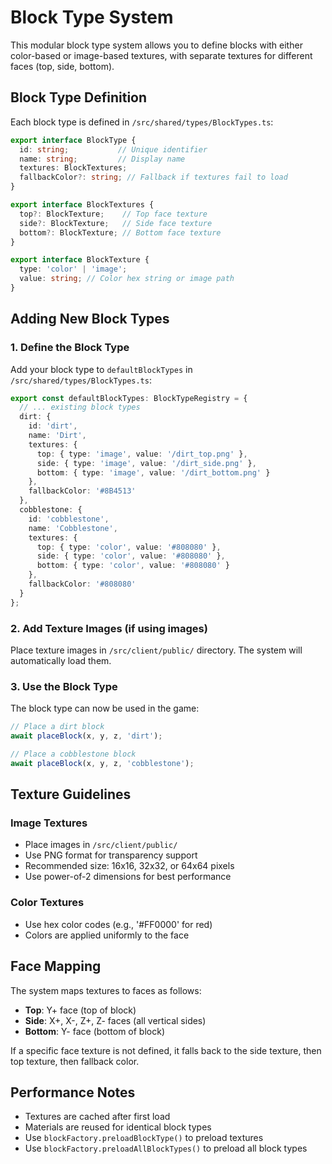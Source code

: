 # Block Type System

This modular block type system allows you to define blocks with either color-based or image-based textures, with separate textures for different faces (top, side, bottom).

## Block Type Definition

Each block type is defined in `/src/shared/types/BlockTypes.ts`:

```typescript
export interface BlockType {
  id: string;           // Unique identifier
  name: string;         // Display name
  textures: BlockTextures;
  fallbackColor?: string; // Fallback if textures fail to load
}

export interface BlockTextures {
  top?: BlockTexture;    // Top face texture
  side?: BlockTexture;   // Side face texture  
  bottom?: BlockTexture; // Bottom face texture
}

export interface BlockTexture {
  type: 'color' | 'image';
  value: string; // Color hex string or image path
}
```

## Adding New Block Types

### 1. Define the Block Type

Add your block type to `defaultBlockTypes` in `/src/shared/types/BlockTypes.ts`:

```typescript
export const defaultBlockTypes: BlockTypeRegistry = {
  // ... existing block types
  dirt: {
    id: 'dirt',
    name: 'Dirt',
    textures: {
      top: { type: 'image', value: '/dirt_top.png' },
      side: { type: 'image', value: '/dirt_side.png' },
      bottom: { type: 'image', value: '/dirt_bottom.png' }
    },
    fallbackColor: '#8B4513'
  },
  cobblestone: {
    id: 'cobblestone',
    name: 'Cobblestone',
    textures: {
      top: { type: 'color', value: '#808080' },
      side: { type: 'color', value: '#808080' },
      bottom: { type: 'color', value: '#808080' }
    },
    fallbackColor: '#808080'
  }
};
```

### 2. Add Texture Images (if using images)

Place texture images in `/src/client/public/` directory. The system will automatically load them.

### 3. Use the Block Type

The block type can now be used in the game:

```typescript
// Place a dirt block
await placeBlock(x, y, z, 'dirt');

// Place a cobblestone block  
await placeBlock(x, y, z, 'cobblestone');
```

## Texture Guidelines

### Image Textures
- Place images in `/src/client/public/`
- Use PNG format for transparency support
- Recommended size: 16x16, 32x32, or 64x64 pixels
- Use power-of-2 dimensions for best performance

### Color Textures
- Use hex color codes (e.g., '#FF0000' for red)
- Colors are applied uniformly to the face

## Face Mapping

The system maps textures to faces as follows:
- **Top**: Y+ face (top of block)
- **Side**: X+, X-, Z+, Z- faces (all vertical sides)
- **Bottom**: Y- face (bottom of block)

If a specific face texture is not defined, it falls back to the side texture, then top texture, then fallback color.

## Performance Notes

- Textures are cached after first load
- Materials are reused for identical block types
- Use `blockFactory.preloadBlockType()` to preload textures
- Use `blockFactory.preloadAllBlockTypes()` to preload all block types
